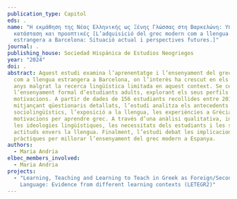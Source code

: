 ```yaml
---
publication_type: Capitol
eds: .
name: "Η εκμάθηση της Νέας Ελληνικής ως Ξένης Γλώσσας στη Βαρκελώνη: Υπάρχουσα
  κατάσταση και προοπτικές [L’adquisició del grec modern com a llengua
  estrangera a Barcelona: Situació actual i perspectives futures.]"
journal: .
publishing_house: Sociedad Hispánica de Estudios Neogriegos
year: "2024"
doi: .
abstract: Aquest estudi examina l’aprenentatge i l’ensenyament del grec modern
  com a llengua estrangera a Barcelona, on l’interès ha crescut en els darrers
  anys malgrat la recerca lingüística limitada en aquest context. Se centra en
  l’ensenyament formal d’estudiants adults, explorant els seus perfils i
  motivacions. A partir de dades de 156 estudiants recollides entre 2018 i 2021
  mitjançant qüestionaris detallats, l’estudi analitza els antecedents
  sociolingüístics, l’exposició a la llengua, les experiències a Grècia i les
  motivacions per aprendre grec. A través d’una anàlisi qualitativa, investiga
  les ideologies lingüístiques, les necessitats dels estudiants i les seves
  actituds envers la llengua. Finalment, l’estudi debat les implicacions
  pràctiques per millorar l’ensenyament del grec modern a Espanya.
authors:
  - Maria Andria
elbec_members_involved:
  - Maria Andria
projects:
  - "Learning, Teaching and Learning to Teach in Greek as Foreign/Second
    Language: Evidence from different learning contexts (LETEGR2)"
---
```

